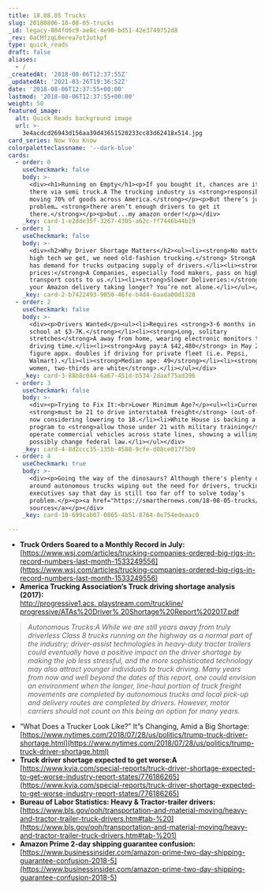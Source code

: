 ```yaml
---
title: 18.08.05 Trucks
slug: 20180806-18-08-05-trucks
_id: legacy-804fd6c9-ae8c-4e90-bd51-42e3749752d8
_rev: 0aCMfzqL0erea7otJutkpf
type: quick_reads
draft: false
aliases:
  - /
_createdAt: '2018-08-06T12:37:55Z'
_updatedAt: '2021-03-26T19:36:52Z'
date: '2018-08-06T12:37:55+00:00'
lastmod: '2018-08-06T12:37:55+00:00'
weight: 50
featured_image:
  alt: Quick Reads background image
  url: >-
    3e4acdcd26943d156aa39d43651520233cc83d62418x514.jpg
card_series: Now You Know
colorpaletteclassname: '--dark-blue'
cards:
  - order: 0
    useCheckmark: false
    body: >-
      <div><h1>Running on Empty</h1><p>If you bought it, chances are it got
      there via semi truck.A The trucking industry is <strong>responsible for
      moving 70% of goods across America.</strong></p><p>But there’s just one
      problem… <strong>there aren’t enough drivers to get it
      there.</strong></p><p>but...my amazon order!</p></div>
    _key: card-1-e2dde35f-3267-4305-a62c-ff7446b44b19
  - order: 1
    useCheckmark: false
    body: >-
      <div><h2>Why Driver Shortage Matters</h2><ul><li><strong>No matter how
      high tech we get, we need old-fashion trucking.</strong> StrongA economy
      has demand for trucks outpacing supply of drivers.</li><li><strong>Higher
      prices:</strong>A Companies, especially food makers, pass on higher
      transport costs to us.</li><li><strong>Slower Deliveries:</strong>A Are
      your Amazon delivery taking longer? You’re not alone.</li></ul></div>
    _key: card-2-b7422493-9050-46fe-b4d4-6aada00d1320
  - order: 2
    useCheckmark: false
    body: >-
      <div><p>Drivers Wanted</p><ul><li>Requires <strong>3-6 months in trucking
      school at $3-7K.</strong></li><li><strong>Long, solitary
      stretches</strong>A away from home, wearing electronic monitors to track
      driving time.</li><li><strong>Avg pay:A $42,480</strong> in May 2017,
      figure appx. doubles if driving for private fleet (i.e. Pepsi,
      Walmart).</li><li><strong>Median age: 49</strong></li><li><strong>6% are
      women, two-thirds are white</strong>.</li></ul></div>
    _key: card-3-88b8c044-6a67-451d-b534-2daaf75ad396
  - order: 3
    useCheckmark: false
    body: >-
      <div><p>Trying to Fix It:<br>Lower Minimum Age?</p><ul><li>Currently,
      <strong>must be 21 to drive interstateA freight</strong> (out-of-state);
      now considering lowering to 18.</li><li>White House is backing a trial
      program to <strong>allow those under 21 with military training</strong> to
      operate commercial vehicles across state lines, showing a willingness to
      possibly change federal law.</li></ul></div>
    _key: card-4-8d2ccc35-135b-4588-9cfe-d08ce017f5b9
  - order: 4
    useCheckmark: true
    body: >-
      <div><p>Going the way of the dinosaurs? Although there's plenty of hype
      around autonomous trucks wiping out the need for drivers, trucking
      executives say that day is still too far off to solve today’s
      problem.</p><p><a href="https://smarthernews.com/18-08-05-trucks/">view
      sources</a></p></div>
    _key: card-10-699cab07-0865-4b51-8764-0e754edeaac0

---
```

* **Truck Orders Soared to a Monthly Record in July:**  
[https://www.wsj.com/articles/trucking-companies-ordered-big-rigs-in-record-numbers-last-month-1533249556](https://www.wsj.com/articles/trucking-companies-ordered-big-rigs-in-record-numbers-last-month-1533249556)
* **America Trucking Association’s Truck driving shortage analysis (2017):**  
[http://progressive1.acs. playstream.com/truckline/ progressive/ATAs%20Driver% 20Shortage%20Report%202017.pdf](http://progressive1.acs.)

> _Autonomous Trucks:A While we are still years away from truly driverless Class 8 trucks running on the highway as a normal part of the industry; driver-assist technologies in heavy-duty tractor trailers could eventually have a positive impact on the driver shortage by making the job less stressful, and the more sophisticated technology may also attract younger individuals to truck driving. Many years from now and well beyond the dates of this report, one could envision an environment when the longer, line-haul portion of truck freight movements are completed by autonomous trucks and local pick-up and delivery routes are completed by drivers. However, motor carriers should not count on this being an option for many years._

* “What Does a Trucker Look Like?” It”s Changing, Amid a Big Shortage:  
[https://www.nytimes.com/2018/07/28/us/politics/trump-truck-driver-shortage.html](https://www.nytimes.com/2018/07/28/us/politics/trump-truck-driver-shortage.html)
* **Truck driver shortage expected to get worse:A**  
[https://www.kvia.com/special-reports/truck-driver-shortage-expected-to-get-worse-industry-report-states/776186265](https://www.kvia.com/special-reports/truck-driver-shortage-expected-to-get-worse-industry-report-states/776186265)
* **Bureau of Labor Statistics: Heavy & Tractor-trailer drivers:**  
[https://www.bls.gov/ooh/transportation-and-material-moving/heavy-and-tractor-trailer-truck-drivers.htm#tab-%20](https://www.bls.gov/ooh/transportation-and-material-moving/heavy-and-tractor-trailer-truck-drivers.htm#tab-%201)
* **Amazon Prime 2-day shipping guarantee confusion:**  
[https://www.businessinsider.com/amazon-prime-two-day-shipping-guarantee-confusion-2018-5](https://www.businessinsider.com/amazon-prime-two-day-shipping-guarantee-confusion-2018-5)
